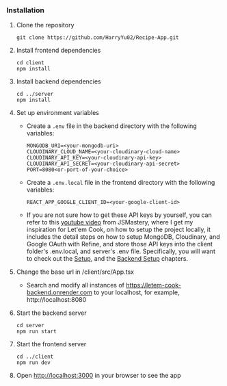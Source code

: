 
### Installation

1.  Clone the repository

	`git clone https://github.com/HarryYu02/Recipe-App.git` 

2.  Install frontend dependencies

	`cd client`  
	`npm install` 

3.  Install backend dependencies

	`cd ../server`  
	`npm install` 

4.  Set up environment variables
	-   Create a `.env` file in the backend directory with the following variables:

		`MONGODB_URI=<your-mongodb-uri>`  
		`CLOUDINARY_CLOUD_NAME=<your-cloudinary-cloud-name>`  
		`CLOUDINARY_API_KEY=<your-cloudinary-api-key>`  
		`CLOUDINARY_API_SECRET=<your-cloudinary-api-secret>`   
		`PORT=8080<or-port-of-your-choice>`

	-   Create a `.env.local` file in the frontend directory with the following variables:

		`REACT_APP_GOOGLE_CLIENT_ID=<your-google-client-id>`

	-   If you are not sure how to get these API keys by yourself, you can refer to this [youtube video](https://youtu.be/k4lHXIzCEkM?si=FKRVJ9OysXzi5rQb) from JSMastery, where I get my inspiration for Let'em Cook, on how to setup the project locally, it includes the detail steps on how to setup MongoDB, Cloudinary, and Google OAuth with Refine, and store those API keys into the client folder's .env.local, and server's .env file. Specifically, you will want to check out the [Setup](https://youtu.be/k4lHXIzCEkM?si=Zlv5LN3rKSISGzQQ&t=339), and the [Backend Setup](https://youtu.be/k4lHXIzCEkM?si=Zlv5LN3rKSISGzQQ&t=6520) chapters.  

5.  Change the base url in /client/src/App.tsx
    -  Search and modify all instances of https://letem-cook-backend.onrender.com to your localhost, for example, http://localhost:8080

6.  Start the backend server

	`cd server`  
	`npm run start` 

7.  Start the frontend server

	`cd ../client`  
	`npm run dev` 

8.  Open [http://localhost:3000](http://localhost:3000/) in your browser to see the app


